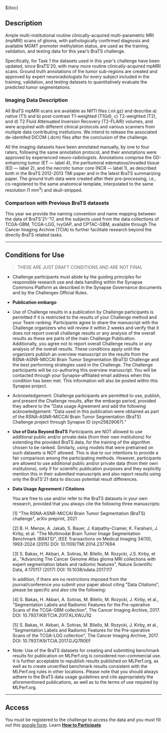 <!-- markdownlint-disable-next-line first-line-h1 -->
${toc}

## **Description**

Ample multi-institutional routine clinically-acquired multi-parametric MRI (mpMRI) scans of glioma, with pathologically confirmed diagnosis and available MGMT promoter methylation status, are used as the training, validation, and testing data for this year’s BraTS challenge.

Specifically, for Task 1 the datasets used in this year's challenge have been updated, since BraTS'20, with many more routine clinically-acquired mpMRI scans. Ground truth annotations of the tumor sub-regions are created and approved by expert neuroradiologists for every subject included in the training, validation, and testing datasets to quantitatively evaluate the predicted tumor segmentations.

### Imaging Data Description

All BraTS mpMRI scans are available as NIfTI files (.nii.gz) and describe a) native (T1) and b) post-contrast T1-weighted (T1Gd), c) T2-weighted (T2), and d) T2 Fluid Attenuated Inversion Recovery (T2-FLAIR) volumes, and were acquired with different clinical protocols and various scanners from multiple data contributing institutions. We intend to release the associated de-identifed DICOM (.dcm) files after the conclusion of the challenge.

All the imaging datasets have been annotated manually, by one to four raters, following the same annotation protocol, and their annotations were approved by experienced neuro-radiologists. Annotations comprise the GD-enhancing tumor (ET — label 4), the peritumoral edematous/invaded tissue (ED — label 2), and the necrotic tumor core (NCR — label 1), as described both in the BraTS 2012-2013 TMI paper and in the latest BraTS summarizing paper. The ground truth data were created after their pre-processing, i.e., co-registered to the same anatomical template, interpolated to the same resolution (1 mm<sup>3</sup>) and skull-stripped.

### Comparison with Previous BraTS datasets

This year we provide the naming convention and name mapping between the data of BraTS'21-'17, and the subjects used from the data collections of TCGA-GBM, TCGA-LGG, IvyGAP, and CPTAC-GBM, available through The Cancer Imaging Archive (TCIA) to further facilitate research beyond the directly BraTS related tasks.

---

## **Conditions for Use**

> THESE ARE JUST DRAFT CONDITIONS AND ARE NOT FINAL

- Challenge participants must abide by the guiding principles for responsible research use and data handling within the Synapse Commons Platform as described in the Synapse Governance documents and by the Challenges Official Rules.

- **Publication embargo**
- Use of Challenge results in a publication by Challenge participants is permitted if it is restricted to the results of your Challenge method and your Team ranking. Participants agree to share the manuscript with the Challenge organizers who will review it within 2 weeks and verify that it does not report overall challenge results or any analysis of the overall results as these are parts of the main Challenge Publication. Additionally, you agree not to report overall Challenge results or any analysis of the overall results. These conditions apply until the organizers publish an overview manuscript on the results from the RSNA-ASNR-MICCAI Brain Tumor Segmentation (BraTS) Challenge and the best performing strategies used in the Challenge. The Challenge participants will be co-authoring this overview manuscript. You will be contacted through your Synapse-affiliated email address when this condition has been met. This information will also be posted within this Synapse project.
- Acknowledgement: Challenge participants are permitted to use, publish, and present the Challenge results, after the embargo period, provided they adhere to the "Data usage Agreement and add the following acknowledgement: "Data used in this publication were obtained as part of the RSNA-ASNR-MICCAI Brain Tumor Segmentation (BraTS) Challenge project through Synapse ID (syn25829067)."

- **Use of Data Beyond BraTS**
Participants are NOT allowed to use additional public and/or private data (from their own institutions) for extending the provided BraTS data, for the training of the algorithm chosen to be ranked. Similarly, using models that were pretrained on such datasets is NOT allowed. This is due to our intentions to provide a fair comparison among the participating methods.
However, participants are allowed to use additional public and/or private data (from their own institutions), only if for scientific publication purposes and they explicitly mention this in their submitted manuscripts and also report results using only the BraTS'21 data to discuss potential result differences.


- **Data Usage Agreement / Citations**

    You are free to use and/or refer to the BraTS datasets in your own research, provided that you always cite the following three manuscripts:

    [1] "The RSNA-ASNR-MICCAI Brain Tumor Segmentation (BraTS) challenge", arXiv preprint, 2021 <!--to be updated-->

    [2] B. H. Menze, A. Jakab, S. Bauer, J. Kalpathy-Cramer, K. Farahani, J. Kirby, et al. "The Multimodal Brain Tumor Image Segmentation Benchmark (BRATS)", IEEE Transactions on Medical Imaging 34(10), 1993-2024 (2015) DOI: 10.1109/TMI.2014.2377694

    [3] S. Bakas, H. Akbari, A. Sotiras, M. Bilello, M. Rozycki, J.S. Kirby, et al., "Advancing The Cancer Genome Atlas glioma MRI collections with expert segmentation labels and radiomic features", Nature Scientific Data, 4:170117 (2017) DOI: 10.1038/sdata.2017.117

    In addition, if there are no restrictions imposed from the journal/conference you submit your paper about citing "Data Citations", please be specific and also cite the following:

    [4] S. Bakas, H. Akbari, A. Sotiras, M. Bilello, M. Rozycki, J. Kirby, et al., "Segmentation Labels and Radiomic Features for the Pre-operative Scans of the TCGA-GBM collection", The Cancer Imaging Archive, 2017. DOI: 10.7937/K9/TCIA.2017.KLXWJJ1Q

    [5] S. Bakas, H. Akbari, A. Sotiras, M. Bilello, M. Rozycki, J. Kirby, et al., "Segmentation Labels and Radiomic Features for the Pre-operative Scans of the TCGA-LGG collection", The Cancer Imaging Archive, 2017. DOI: 10.7937/K9/TCIA.2017.GJQ7R0EF

- Note: Use of the BraTS datasets for creating and submitting benchmark results for publication on MLPerf.org is considered non-commercial use. It is further acceptable to republish results published on MLPerf.org, as well as to create unverified benchmark results consistent with the MLPerf.org rules in other locations. Please note that you should always adhere to the BraTS data usage guidelines and cite appropriately the aforementioned publications, as well as to the terms of use required by MLPerf.org.

---

## **Access**

You must be registered to the challenge to access the data and you must fill out this [google form](https://forms.gle/RuNkiqKDCKbvUmR37). Learn [**How to Participate**](#!Synapse:syn25829070/wiki/610874)
